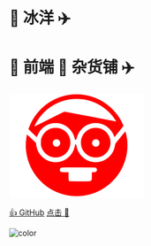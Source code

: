 # 🐳 冰洋 ✈️ 
# 🐳 前端 🐶 杂货铺 ✈️
![logo](_media/icon1.svg)

[👍 GitHub](https://github.com/iceycc/docs/)
[点击 👀](/README.md)

<!-- 背景图片 -->

<!-- ![](_media/bg1.jpg) -->

<!-- 背景色 -->

![color](#3f3f3f)
